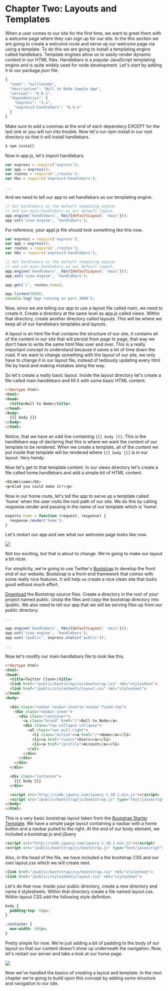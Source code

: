 # Chapter Two: Layouts and Templates

When a user comes to our site for the first time, we want to greet them with a welcome page where they can sign up for our site. In the this section we are going to create a welcome route and serve up our welcome page via using a template. To do this we are going to install a templating engine called handlebars. Template engines allow us to easily render dynamic content in our HTML files. Handlebars is a popular JavaScript templating engine and is quite widely used for node development. Let's start by adding it to our package.json file.

```javascript
{
  "name": "nulltonode",
  "description": "Null to Node Sample App",
  "version": "0.0.1",
  "dependencies": {
    "express": "3.x",
    "express3-handlebars": "0.4.x"
  }
}
```

Make sure to add a commas at the end of each dependecy EXCEPT for the last one or you will run into trouble. Now let's run npm install in our root directory so that it will install handlebars.

```bash
$ npm install
```

Now in app.js, let's import handlebars.

```javascript
var express = require('express');
var app = express();
var routes = require('./routes');
var hbs = require('express3-handlebars');

...
```

And we need to tell our app to set handlebars as our templating engine.

```javascript
// Set handlebars as the default tempating engine
// and use main.handlebars as our default layout.
app.engine('handlebars', hbs({defaultLayout: 'main'}));
app.set('view engine', 'handlebars');
```

For reference, your appl.js file should look something like this now.

```javascript
var express = require('express');
var app = express();
var routes = require('./routes');
var hbs = require('express3-handlebars');

// Set handlebars as the default tempating engine
// and use main.handlebars as our default layout.
app.engine('handlebars', hbs({defaultLayout: 'main'}));
app.set('view engine', 'handlebars');

app.get('/', routes.home);

app.listen(3000);
console.log('App running on port 3000');
```

Now, since we are telling our app to use a layout file called main, we need to create it. Create a directory at the same level as app.js called views. Within that directory, create another directory called layouts. This will be where we keep all of our handlebars templates and layouts.

A layout is an html file that contains the structure of our site, it contains all of the content in our site that will persist from page to page, that way we don't have to write the same html files over and over. This is a really important concept to understand because it saves a lot of time down the road. If we want to change something with the layout of our site, we only have to change it in our layout file, instead of tediously updating every html file by hand and making mistakes along the way.

So let's create a really basic layout. Inside the layout directory let's create a file called main.handlebars and fill it with some basic HTML content.

```html
<!doctype html>
<html>
<head>
  <title>Null to Node</title>
</head>
<body>
  {{{ body }}}
</body>
</html>
```

Notice, that we have an odd line containing `{{{ body }}}`. This is the handlebars way of declaring that this is where we want the content of our template to be rendered. When we create a template, all of the content we put inside that template will be rendered where `{{{ body }}}` is in our layout. Very handy.

Now let's get to that template content. In our views directory let's create a file called home.handlebars and add a simple bit of HTML content.

```html
<h1>Welcome</h1>
<p>Glad you could make it!</p>
```

Now in our home route, let's tell the app to serve up a template called 'home' when the user visits the root path of our site. We do this by calling response.render and passing in the name of our template which is 'home'.

```javascript
exports.home = function (request, response) {
  response.render('home');
}
```

Let's restart our app and see what our welcome page looks like now.

<img src="http://cl.ly/image/3K023i3z0a3R/Screen%20Shot%202013-06-21%20at%2011.07.20%20AM.png">

Not too exciting, but that is about to change. We're going to make our layout a bit nicer. 

For simplicity, we're going to use Twitter's <a href="http://twitter.github.io/bootstrap/" target="_blank">Bootstrap</a> to develop the front end of our website. Bootstrap is a front-end framework that comes with some really nice features. It will help us create a nice clean site that looks good without much effort.

<a href="http://twitter.github.io/bootstrap/assets/bootstrap.zip">Download</a> the Bootstrap source files. Create a directory in the root of your project named public. Unzip the files and copy the bootstrap directory into /public. We also need to tell our app that we will be serving files up from our public directory.

```javascript
...

app.engine('handlebars', hbs({defaultLayout: 'main'}));
app.set('view engine', 'handlebars');
app.use('/public', express.static('public'));

...
```

Now let's modify our main.handlebars file to look like this.

```html
<!doctype html>
<html>
<head>
  <title>Twitter Clone</title>
  <link href="/public/bootstrap/css/bootstrap.css" rel="stylesheet">
  <link href="/public/stylesheets/layout.css" rel="stylesheet">
</head>
<body>

  <div class="navbar navbar-inverse navbar-fixed-top">
    <div class="navbar-inner">
      <div class="container">
        <a class="brand" href="/">Null to Node</a>
        <div class="nav-collapse collapse">
          <ul class="nav pull-right">
            <li class="active"><a href="/">Home</a></li>
            <li><a href="/users">Users</a></li>
            <li><a href="/profile">Account</a></li>
          </ul>
        </div>
      </div>
    </div>
  </div>

  <div class="container">
    {{{ body }}}
  </div>

  <script src="http://code.jquery.com/jquery-1.10.1.min.js"></script>
  <script src="/public/bootstrap/js/bootstrap.js" type="text/javascript"></script>
</body>
</html>
```

This is a very basic bootstrap layout taken from the <a href="http://twitter.github.io/bootstrap/examples/starter-template.html">Bootstrap Starter Template</a>. We have a simple page layout containing a navbar with a home button and a navbar pulled to the right. At the end of our body element, we included a bootstrap.js and jQuery

```html
<script src="http://code.jquery.com/jquery-1.10.1.min.js"></script>
<script src="/public/bootstrap/js/bootstrap.js" type="text/javascript"></script>
```

Also, in the head of the file, we have included a the bootstrap CSS and our own layout.css which we will create next.

```html
<link href="/public/bootstrap/css/bootstrap.css" rel="stylesheet">
<link href="/public/stylesheets/layout.css" rel="stylesheet">
```

Let's do that now. Inside your public directory, create a new directory and name it stylesheets. Within that directory create a file named layout.css. Within layout CSS add the following style definition.

```css
body {
  padding-top: 60px;
}

.container {
  max-width: 600px;
}
```

Pretty simple for now. We're just adding a bit of padding to the body of our layout so that our content doesn't show up underneath the navigation. Now, let's restart our server and take a look at our home page.

<img src="http://cl.ly/image/3w2U342M4546/Screen%20Shot%202013-06-21%20at%2011.10.40%20AM.png">

Now we've handled the basics of creating a layout and template. In the next chapter we're going to build upon this concept by adding some structure and navigation to our site.


